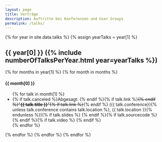 ```yaml
---
layout: page
title: Vorträge
description: Auftritte bei Konferenzen und User Groups
permalink: /talks/
---
```


{% for year in site.data.talks %}
{% assign yearTalks = year[1] %}
<h2>{{ year[0] }} ({% include numberOfTalksPerYear.html year=yearTalks %})</h2>
    {% for months in year[1] %}
        {% for month in months %}
<h4>{{ month[0] }}</h4>
<ul class="talk-list">
        {% for talk in month[1] %}
		<li>{% if talk.canceled %}Abgesagt: {% endif %}{% if talk.link %}<a {% if talk.canceled %} style="text-decoration:line-through;"{% endif %} href="{{ talk.link }}">{% endif %}"<b>{{ talk.title }}</b>"{% if talk.link %}</a>{% endif %} ({{ talk.conference}}{% unless talk.conference contains talk.location %}, {{ talk.location }}{% endunless %}){% if talk.slides %} <a class="icon" href="{{ talk.slides }}"><i title="Folien" class="fa fa-slideshare" aria-hidden="true"></i></a>{% endif %}{% if talk.sourcecode %} <a class="icon" href="{{ talk.sourcecode }}"><i title="Sourcecode" class="fa fa-github" aria-hidden="true"></i></a>{% endif %}{% if talk.video %} <a class="icon" href="{{ talk.video }}"><i title="Video" class="fa fa-video-camera" aria-hidden="true"></i></a>{% endif %}</li>
        {% endfor %}
</ul>
        {% endfor %}
    {% endfor %}
{% endfor %}
